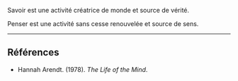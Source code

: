 Savoir est une activité créatrice de monde et source de vérité.

Penser est une activité sans cesse renouvelée et source de sens.

---

## Références

- Hannah Arendt. (1978). _The Life of the Mind_.